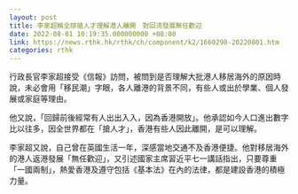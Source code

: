 ```yaml
---
layout: post
title: 李家超稱全球搶人才理解港人離開　對回流發展無任歡迎
date: 2022-08-01 10:19:35.000000000 +08:00
link: https://news.rthk.hk/rthk/ch/component/k2/1660298-20220801.htm
categories: rthk
---
```


行政長官李家超接受《信報》訪問，被問到是否理解大批港人移居海外的原因時說，未必會用「移民潮」字眼，各人離港的背景不同，有些人或出於學業、個人發展或家庭等理由。

他又說，「回歸前後經常有人出出入入，因為香港開放」。他承認如今人口進出數字比以往多，因全世界都在「搶人才」，香港有些人因此離開，是可以理解。

李家超又說，自己曾在英國生活一年，深感當地交通不及香港便捷。他對移居海外的港人返港發展「無任歡迎」，又引述國家主席習近平七一講話指出，只要尊重「一國兩制」，熱愛香港及遵守包括《基本法》在內的法律，都是建設香港的積極力量。
